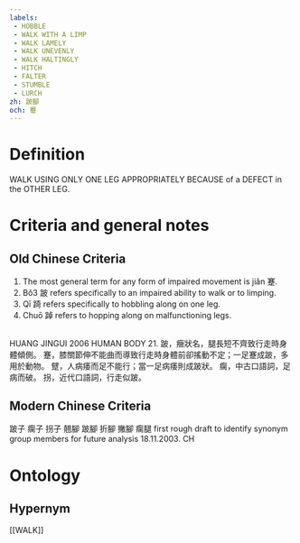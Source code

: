 ```yaml
---
labels: 
 - HOBBLE
 - WALK WITH A LIMP
 - WALK LAMELY
 - WALK UNEVENLY
 - WALK HALTINGLY
 - HITCH
 - FALTER
 - STUMBLE
 - LURCH
zh: 跛腳
och: 蹇
---
```


# Definition
WALK USING ONLY ONE LEG APPROPRIATELY BECAUSE of a DEFECT in the OTHER LEG.
# Criteria and general notes
## Old Chinese Criteria
1. The most general term for any form of impaired movement is jiǎn 蹇.
2. Bǒ3 跛 refers specifically to an impaired ability to walk or to limping.
3. Qī 踦 refers specifically to hobbling along on one leg.
4. Chuō 踔 refers to hopping along on malfunctioning legs.
## 
HUANG JINGUI 2006
HUMAN BODY 21.
跛，癥狀名，腿長短不齊致行走時身體傾側。
蹇，膝關節伸不能曲而導致行走時身體前卻搖動不定；一足蹇成跛，多用於動物。
躄，人病痿而足不能行；當一足病痿則成跛狀。
瘸，中古口語詞，足病而破。
拐，近代口語詞，行走似跛。
## Modern Chinese Criteria
跛子
瘸子
拐子
翹腳
跛腳
折腳
撇腳
瘸腿
first rough draft to identify synonym group members for future analysis 18.11.2003. CH
# Ontology

## Hypernym
[[WALK]]